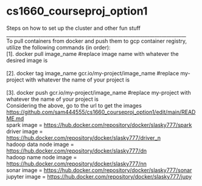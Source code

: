 # cs1660_courseproj_option1<br />
Steps on how to set up the cluster and other fun stuff<br />
__________________________________________________________________________<br />
To pull containers from docker and push them to gcp container registry, utilize the following commands (in order):<br />
[1]. docker pull image_name  #replace image name with whatever the desired image is<br />    
[2]. docker tag image_name gcr.io/my-project/image_name #replace my-project with whatever the name of your project is <br />    
[3]. docker push gcr.io/my-project/image_name #replace my-project with whatever the name of your project is <br />
Considering the above, go to the url to get the images https://github.com/sam444555/cs1660_courseproj_option1/edit/main/README.md<br />
spark image = https://hub.docker.com/repository/docker/slasky777/spark<br />
driver image = https://hub.docker.com/repository/docker/slasky777/driver_n <br />
hadoop data node image = https://hub.docker.com/repository/docker/slasky777/dn <br />
hadoop name node image = https://hub.docker.com/repository/docker/slasky777/nn <br />
sonar image = https://hub.docker.com/repository/docker/slasky777/sonar <br />
jupyter image = https://hub.docker.com/repository/docker/slasky777/jupy <br />
